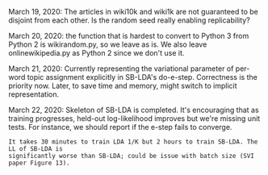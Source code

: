 March 19, 2020:
    The articles in wiki10k and wiki1k are not guaranteed to be disjoint from each other.
    Is the random seed really enabling replicability?
    
March 20, 2020:
    the function that is hardest to convert to Python 3 from Python 2 is wikirandom.py,
    so we leave as is. We also leave onlinewikipedia.py as Python 2 since we don't use it.
    
March 21, 2020:
    Currently representing the variational parameter of per-word topic assignment explicitly
    in SB-LDA's do-e-step. Correctness is the priority now. Later, to save time and memory, 
    might switch to implicit representation.  
    
March 22, 2020: 
    Skeleton of SB-LDA is completed. It's encouraging that as training progresses, held-out 
    log-likelihood improves but we're missing unit tests. For instance, we should report if
    the e-step fails to converge.
    
    It takes 30 minutes to train LDA 1/K but 2 hours to train SB-LDA. The LL of SB-LDA is 
    significantly worse than SB-LDA; could be issue with batch size (SVI paper Figure 13).
